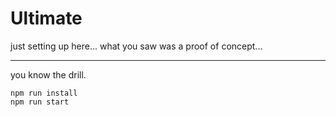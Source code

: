 # Ultimate

just setting up here... what you saw was a proof of concept...

---

you know the drill.

```
npm run install
npm run start
```